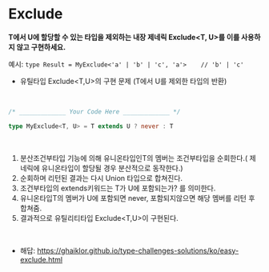 # Exclude
__T에서 U에 할당할 수 있는 타입을 제외하는 내장 제네릭 Exclude<T, U>를 이를 사용하지 않고 구현하세요.__

예시:
`type Result = MyExclude<'a' | 'b' | 'c', 'a'>    // 'b' | 'c'`
-  유틸타입 Exclude<T,U>의 구현 문제 (T에서 U를 제외한 타입의 반환)

<br>

```ts
/* _____________ Your Code Here _____________ */

type MyExclude<T, U> = T extends U ? never : T 

```

<br>

1. 분산조건부타입 기능에 의해 유니온타입인T의 멤버는 조건부타입을 순회한다.( 제네릭에 유니온타입이 할당될 경우 분산적으로 동작한다.) 
2. 순회하며 리턴된 결과는 다시 Union 타입으로 합쳐진다.
3. 조건부타입의 extends키워드는 T가 U에 포함되는가? 를 의미한다.
4. 유니온타입T의 멤버가 U에 포함되면 never, 포함되지않으면 해당 멤버를 리턴 후 합쳐줌.
5. 결과적으로 유틸리티타입 Exclude<T,U>이 구현된다.

<br>

- 해답: https://ghaiklor.github.io/type-challenges-solutions/ko/easy-exclude.html
